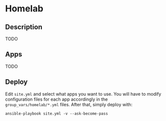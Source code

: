 # Homelab

## Description

TODO

## Apps

TODO

## Deploy

Edit `site.yml` and select what apps you want to use. You will have to modify configuration files for each app accordingly in the `group_vars/homelab/*.yml` files. After that, simply deploy with:

```
ansible-playbook site.yml -v --ask-become-pass
```

